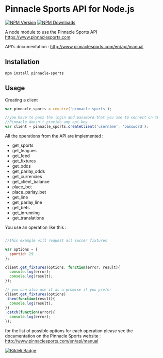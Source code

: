 Pinnacle Sports API for Node.js
================================================

  [![NPM Version][npm-image]][npm-url]
  [![NPM Downloads][downloads-image]][downloads-url]

A node module to use the Pinnacle Sports API <https://www.pinnaclesports.com>

API's documentation : <http://www.pinnaclesports.com/en/api/manual>


## Installation ##

    npm install pinnacle-sports

## Usage ##

Creating a client
```JavaScript
var pinnacle_sports = require('pinnacle-sports');

//you have to pass the login and password that you use to connect on the website.
//Pinnacle doesn't provide any api-key
var client = pinnacle_sports.createClient('username', 'password');
```

All the operations from the API are implemented :
* get_sports
* get_leagues
* get_feed
* get_fixtures
* get_odds
* get_parlay_odds
* get_currencies
* get_client_balance
* place_bet
* place_parlay_bet
* get_line
* get_parlay_line
* get_bets
* get_inrunning
* get_translations


You use an operation like this :
```JavaScript

//this example will request all soccer fixtures

var options = {
  sportid: 29
};

client.get_fixtures(options, function(error, result){
  console.log(error);
  console.log(result);
});

// you can also use it as a promise if you prefer
client.get_fixtures(options)
.then(function(result){
  console.log(result);
})
.catch(function(error){
  console.log(error);
});
```


for the list of possible options for each operation please see the documentation on the Pinnacle Sports website : <http://www.pinnaclesports.com/en/api/manual>

[npm-image]: https://img.shields.io/npm/v/pinnacle-sports.svg
[npm-url]: https://npmjs.org/package/pinnacle-sports
[downloads-image]: https://img.shields.io/npm/dm/pinnacle-sports.svg
[downloads-url]: https://npmjs.org/package/pinnacle-sports

[![Bitdeli Badge](https://d2weczhvl823v0.cloudfront.net/Kalagan/pinnacle-sports/trend.png)](https://bitdeli.com/free "Bitdeli Badge")


